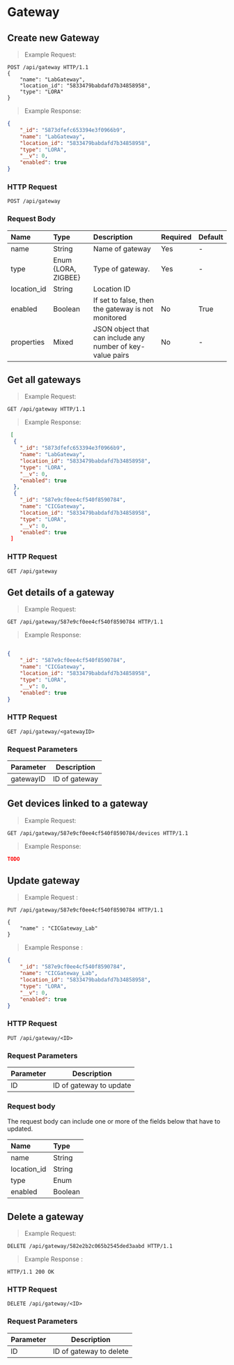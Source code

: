 # Gateway

## Create new Gateway 

> Example Request:

```http
POST /api/gateway HTTP/1.1
{
    "name": "LabGateway",
    "location_id": "5833479babdafd7b34858958",
    "type": "LORA"
}
```

> Example Response:

```json
{
    "_id": "5873dfefc653394e3f0966b9",
    "name": "LabGateway",
    "location_id": "5833479babdafd7b34858958",
    "type": "LORA",
    "__v": 0,
    "enabled": true
}
```

### HTTP Request
`POST /api/gateway`

### Request Body
| Name | Type | Description | Required | Default|
|:----------|:-----|:------------|:----|:--------|
|name|String| Name of gateway| Yes|-|
|type|Enum {LORA, ZIGBEE}| Type of gateway.| Yes | -|
|location_id| String| Location ID | 
|enabled | Boolean| If set to false, then the gateway is not monitored| No | True|
|properties | Mixed| JSON object that can include any number of key-value pairs| No|-|

## Get all gateways

> Example Request:

```http
GET /api/gateway HTTP/1.1
```
>Example Response:

```json
 [
  {
    "_id": "5873dfefc653394e3f0966b9",
    "name": "LabGateway",
    "location_id": "5833479babdafd7b34858958",
    "type": "LORA",
    "__v": 0,
    "enabled": true
  },
  {
    "_id": "587e9cf0ee4cf540f8590784",
    "name": "CICGateway",
    "location_id": "5833479babdafd7b34858958",
    "type": "LORA",
    "__v": 0,
    "enabled": true
 ]    

```

### HTTP Request
`GET /api/gateway`

## Get details of a gateway

> Example Request:

```http
GET /api/gateway/587e9cf0ee4cf540f8590784 HTTP/1.1

```

> Example Response:

```json

{
    "_id": "587e9cf0ee4cf540f8590784",
    "name": "CICGateway",
    "location_id": "5833479babdafd7b34858958",
    "type": "LORA",
    "__v": 0,
    "enabled": true
}
```
### HTTP Request
`GET /api/gateway/<gatewayID> `

### Request Parameters
Parameter | Description
--------- | -----------
gatewayID| ID of gateway

## Get devices linked to a gateway

> Example Request:

```http
GET /api/gateway/587e9cf0ee4cf540f8590784/devices HTTP/1.1
```

> Example Response:

```json
TODO

```

## Update gateway

> Example Request :

```http
PUT /api/gateway/587e9cf0ee4cf540f8590784 HTTP/1.1

{
	"name" : "CICGateway_Lab"
}
```

> Example Response :

```json
{
    "_id": "587e9cf0ee4cf540f8590784",
    "name": "CICGateway_Lab",
    "location_id": "5833479babdafd7b34858958",
    "type": "LORA",
    "__v": 0,
    "enabled": true
}
```


### HTTP Request
`PUT /api/gateway/<ID>`

### Request Parameters

Parameter | Description
--------- | -----------
ID | ID of gateway to update

### Request body
The request body can include one or more of the fields below that have to updated.

| Name | Type |
|:-----|:-----|
|name|String| 
|location_id|String|
|type|Enum|
|enabled| Boolean|


## Delete a gateway


> Example Request:

```http
DELETE /api/gateway/582e2b2c065b2545ded3aabd HTTP/1.1
```

> Example Response :

```http
HTTP/1.1 200 OK
```
### HTTP Request
`DELETE /api/gateway/<ID>`

### Request Parameters

Parameter | Description
--------- | -----------
ID | ID of gateway to delete

